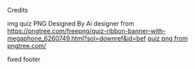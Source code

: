 Credits

img quiz PNG Designed By Ai designer from https://pngtree.com/freepng/quiz-ribbon-banner-with-megaphone_6260749.html?sol=downref&id=bef
<a href='https://pngtree.com/so/quiz'>quiz png from pngtree.com/</a>

fixed footer 

<a href="https://www.w3schools.com/howto/howto_css_fixed_footer.asp" ></a>